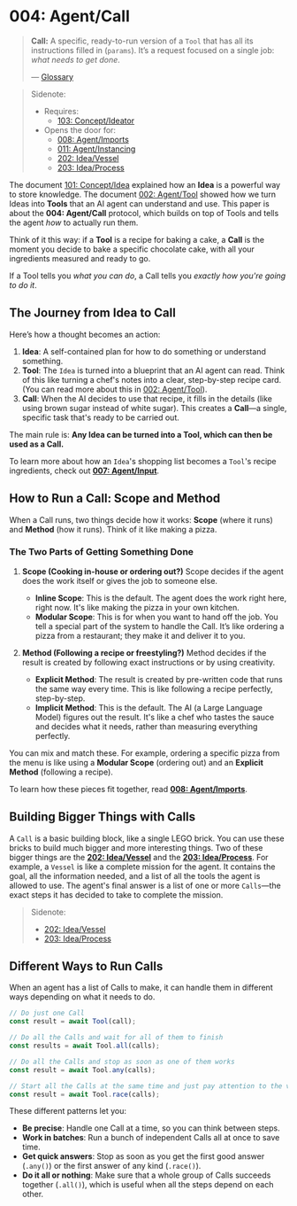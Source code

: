 # 004: Agent/Call

> **Call:** A specific, ready-to-run version of a `Tool` that has all its instructions filled in (`params`). It’s a request focused on a single job: _what needs to get done_.
>
> — [Glossary](./000_glossary.md)

> Sidenote:
>
> - Requires:
>   - [103: Concept/Ideator](./103_concept_ideator.md)
> - Opens the door for:
>   - [008: Agent/Imports](./008_agent_imports.md)
>   - [011: Agent/Instancing](./011_agent_instancing.md)
>   - [202: Idea/Vessel](./202_idea_vessel.md)
>   - [203: Idea/Process](./203_idea_process.md)

The document [101: Concept/Idea](./101_concept_idea.md) explained how an **Idea** is a powerful way to store knowledge. The document [002: Agent/Tool](./002_agent_tool.md) showed how we turn Ideas into **Tools** that an AI agent can understand and use. This paper is about the **004: Agent/Call** protocol, which builds on top of Tools and tells the agent *how* to actually run them.

Think of it this way: if a **Tool** is a recipe for baking a cake, a **Call** is the moment you decide to bake a specific chocolate cake, with all your ingredients measured and ready to go.

If a Tool tells you *what you can do*, a Call tells you *exactly how you're going to do it*.

## The Journey from Idea to Call

Here’s how a thought becomes an action:

1.  **Idea**: A self-contained plan for how to do something or understand something.
2.  **Tool**: The `Idea` is turned into a blueprint that an AI agent can read. Think of this like turning a chef's notes into a clear, step-by-step recipe card. (You can read more about this in [002: Agent/Tool](./002_agent_tool.md)).
3.  **Call**: When the AI decides to use that recipe, it fills in the details (like using brown sugar instead of white sugar). This creates a **Call**—a single, specific task that's ready to be carried out.

The main rule is: **Any Idea can be turned into a Tool, which can then be used as a Call.**

To learn more about how an `Idea`'s shopping list becomes a `Tool`'s recipe ingredients, check out **[007: Agent/Input](./007_agent_input.md)**.

## How to Run a Call: Scope and Method

When a Call runs, two things decide how it works: **Scope** (where it runs) and **Method** (how it runs). Think of it like making a pizza.

### The Two Parts of Getting Something Done

1.  **Scope (Cooking in-house or ordering out?)**
    Scope decides if the agent does the work itself or gives the job to someone else.
    - **Inline Scope**: This is the default. The agent does the work right here, right now. It's like making the pizza in your own kitchen.
    - **Modular Scope**: This is for when you want to hand off the job. You tell a special part of the system to handle the Call. It’s like ordering a pizza from a restaurant; they make it and deliver it to you.

2.  **Method (Following a recipe or freestyling?)**
    Method decides if the result is created by following exact instructions or by using creativity.
    - **Explicit Method**: The result is created by pre-written code that runs the same way every time. This is like following a recipe perfectly, step-by-step.
    - **Implicit Method**: This is the default. The AI (a Large Language Model) figures out the result. It's like a chef who tastes the sauce and decides what it needs, rather than measuring everything perfectly.

You can mix and match these. For example, ordering a specific pizza from the menu is like using a **Modular Scope** (ordering out) and an **Explicit Method** (following a recipe).

To learn how these pieces fit together, read **[008: Agent/Imports](./008_agent_imports.md)**.

## Building Bigger Things with Calls

A `Call` is a basic building block, like a single LEGO brick. You can use these bricks to build much bigger and more interesting things. Two of these bigger things are the **[202: Idea/Vessel](./202_idea_vessel.md)** and the **[203: Idea/Process](./203_idea_process.md)**. For example, a `Vessel` is like a complete mission for the agent. It contains the goal, all the information needed, and a list of all the tools the agent is allowed to use. The agent's final answer is a list of one or more `Calls`—the exact steps it has decided to take to complete the mission.

> Sidenote:
>
> - [202: Idea/Vessel](./202_idea_vessel.md)
> - [203: Idea/Process](./203_idea_process.md)

## Different Ways to Run Calls

When an agent has a list of Calls to make, it can handle them in different ways depending on what it needs to do.

```typescript
// Do just one Call
const result = await Tool(call);

// Do all the Calls and wait for all of them to finish
const results = await Tool.all(calls);

// Do all the Calls and stop as soon as one of them works
const result = await Tool.any(calls);

// Start all the Calls at the same time and just pay attention to the very first one that finishes
const result = await Tool.race(calls);
```

These different patterns let you:

- **Be precise**: Handle one Call at a time, so you can think between steps.
- **Work in batches**: Run a bunch of independent Calls all at once to save time.
- **Get quick answers**: Stop as soon as you get the first good answer (`.any()`) or the first answer of any kind (`.race()`).
- **Do it all or nothing**: Make sure that a whole group of Calls succeeds together (`.all()`), which is useful when all the steps depend on each other.